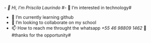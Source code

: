 *- 👋 Hi, I’m Priscila Laurindo*
#- 👀 I’m interested in technology#
- 🌱 I’m currently learning github
- 💞️ I’m looking to collaborate on my school
- 📫 How to reach me throught the whatsapp *+55 46 98809 1462*
🤠
#thanks for the opportunity#
